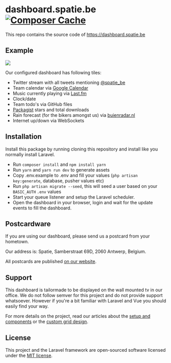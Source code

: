 # dashboard.spatie.be [![Composer Cache](https://shield.with.social/cc/github/spatie/dashboard.spatie.be/master.svg?style=flat-square)](https://packagist.org/packages/laravel/framework)

This repo contains the source code of https://dashboard.spatie.be

## Example

<img style="max-width:100%; height: auto" src="http://spatie.github.io/dashboard.spatie.be/images/screenshot20170127.jpg">

Our configured dashboard has following tiles:

- Twitter stream with all tweets mentioning [@spatie_be](https://twitter.com/spatie_be)
- Team calendar via [Google Calendar](https://google.com/calendar)
- Music currently playing via [Last.fm](https://last.fm)
- Clock/date
- Team todo's via GitHub files
- [Packagist](https://packagist.org/) stars and total downloads
- Rain forecast (for the bikers amongst us) via [buienradar.nl](http://buienradar.nl)
- Internet up/down via WebSockets

## Installation

Install this package by running cloning this repository and install like you normally install Laravel.

- Run `composer install` and `npm install yarn`
- Run `yarn` and `yarn run dev` to generate assets
- Copy .env.example to .env and fill your values (`php artisan key:generate`, database, pusher values etc)
- Run `php artisan migrate --seed`, this will seed a user based on your `BASIC_AUTH` `.env` values
- Start your queue listener and setup the Laravel scheduler.
- Open the dashboard in your browser, login and wait for the update events to fill the dashboard.

## Postcardware

If you are using our dashboard, please send us a postcard from your hometown.

Our address is: Spatie, Samberstraat 69D, 2060 Antwerp, Belgium.

All postcards are published [on our website](https://spatie.be/en/opensource/postcards).

## Support
This dashboard is tailormade to be displayed on the wall mounted tv in our office. We do not follow semver for this project and do not provide support whatsoever. However if you're a bit familiar with Laravel and Vue you should easily find your way.

For more details on the project, read our articles about the [setup and components](https://murze.be/2016/06/building-dashboard-using-laravel-vue/) or the [custom grid design](https://murze.be/2016/06/grid-layout-dashboard/).

## License

This project and the Laravel framework are open-sourced software licensed under the [MIT license](http://opensource.org/licenses/MIT).
